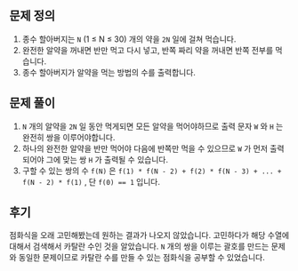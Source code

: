 ## 문제 정의

1. 종수 할아버지는 `N` (1 ≤ N ≤ 30) 개의 약을 `2N` 일에 걸쳐 먹습니다.
2. 완전한 알약을 꺼내면 반만 먹고 다시 넣고, 반쪽 짜리 약을 꺼내면 반쪽 전부를 먹습니다.
3. 종수 할아버지가 알약을 먹는 방법의 수를 출력합니다.

## 문제 풀이

1. `N` 개의 알약을 `2N` 일 동안 먹게되면 모든 알약을 먹어야하므로 출력 문자 `W` 와 `H` 는 완전히 쌍을 이루어야합니다.
2. 하나의 완전한 알약을 반만 먹어야 다음에 반쪽만 먹을 수 있으므로 `W` 가 먼저 출력되어야 그에 맞는 쌍 `H` 가 출력될 수 있습니다.
3. 구할 수 있는 쌍의 수 `f(N)` 은 `f(1) * f(N - 2) + f(2) * f(N - 3) + ... + f(N - 2) * f(1)` , 단 `f(0) == 1` 입니다.

## 후기

점화식을 오래 고민해봤는데 원하는 결과가 나오지 않았습니다. 고민하다가 해당 수열에 대해서 검색해서 카탈란 수인 것을 알았습니다. `N` 개의 쌍을 이루는 괄호를 만드는 문제와 동일한 문제이므로 카탈란 수를 만들 수 있는 점화식을 공부할 수 있었습니다.